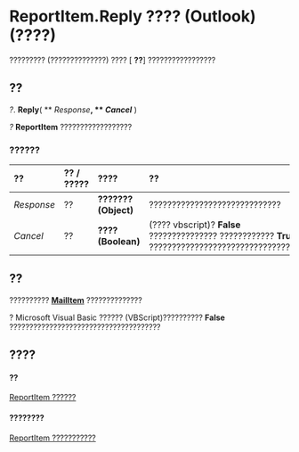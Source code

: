 
# ReportItem.Reply ???? (Outlook)(????)

????????? (??????????????) ???? [ **??**] ?????????????????


## ??

 _?_. **Reply**( ** _Response_**, ** _Cancel_** )

 _?_ **ReportItem** ??????????????????


### ??????



|**??**|**?? / ?????**|**????**|**??**|
|:-----|:-----|:-----|:-----|
| _Response_|??|**??????? (Object)**|?????????????????????????????|
| _Cancel_|??|**???? (Boolean)**|(???? vbscript)? **False** ??????????????? ???????????? **True** ?????????????????????????????????|

## ??

??????????  **[MailItem](14197346-05d2-0250-fa4c-4a6b07daf25f.md)** ??????????????

? Microsoft Visual Basic ?????? (VBScript)?????????? **False** ??????????????????????????????????????


## ????


#### ??


[ReportItem ??????](16ebe336-72e0-42f6-99d3-edecc3ea284d.md)
#### ????????


[ReportItem ???????????](http://msdn.microsoft.com/library/5a5662dd-e969-bbd5-129b-44609ba1cf9f%28Office.15%29.aspx)